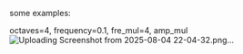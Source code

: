 some examples:

octaves=4, frequency=0.1, fre_mul=4, amp_mul
![Uploading Screenshot from 2025-08-04 22-04-32.png…]()
